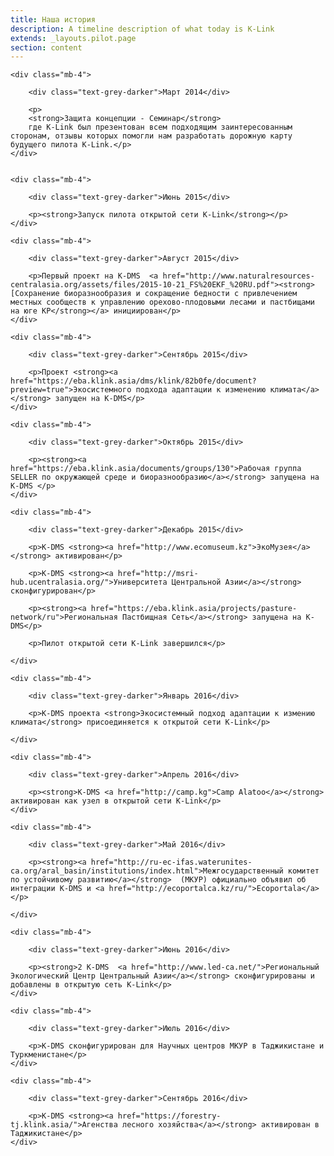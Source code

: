 ```yaml
---
title: Наша история
description: A timeline description of what today is K-Link
extends: _layouts.pilot.page
section: content
---
```


<div class="timeline my-8">


    <div class="mb-4">

        <div class="text-grey-darker">Март 2014</div>

        <p>
        <strong>Защита концепции - Семинар</strong>
        где K-Link был презентован всем подходящим заинтересованным сторонам, отзывы которых помогли нам разработать дорожную карту будущего пилота K-Link.</p>
    </div>


    <div class="mb-4">

        <div class="text-grey-darker">Июнь 2015</div>

        <p><strong>Запуск пилота открытой сети K-Link</strong></p>
    </div>

    <div class="mb-4">

        <div class="text-grey-darker">Август 2015</div>

        <p>Первый проект на K-DMS  <a href="http://www.naturalresources-centralasia.org/assets/files/2015-10-21_FS%20EKF_%20RU.pdf"><strong>[Сохранение биоразнообразия и сокращение бедности с привлечением местных сообществ к управлению орехово-плодовыми лесами и пастбищами на юге КР</strong></a> инициирован</p>
    </div>

    <div class="mb-4">

        <div class="text-grey-darker">Сентябрь 2015</div>

        <p>Проект <strong><a href="https://eba.klink.asia/dms/klink/82b0fe/document?preview=true">Экосистемного подхода адаптации к изменению климата</a></strong> запущен на K-DMS</p>
    </div>

    <div class="mb-4">

        <div class="text-grey-darker">Октябрь 2015</div>

        <p><strong><a href="https://eba.klink.asia/documents/groups/130">Рабочая группа SELLER по окружающей среде и биоразнообразию</a></strong> запущена на K-DMS </p>
    </div>

    <div class="mb-4">

        <div class="text-grey-darker">Декабрь 2015</div>

        <p>K-DMS <strong><a href="http://www.ecomuseum.kz">ЭкоМузея</a></strong> активирован</p>

        <p>K-DMS <strong><a href="http://msri-hub.ucentralasia.org/">Университета Центральной Азии</a></strong> сконфигурирован</p>

        <p><strong><a href="https://eba.klink.asia/projects/pasture-network/ru">Региональная Пастбищная Сеть</a></strong> запущена на K-DMS</p>

        <p>Пилот открытой сети K-Link завершился</p>

    </div>

    <div class="mb-4">

        <div class="text-grey-darker">Январь 2016</div>

        <p>K-DMS проекта <strong>Экосистемный подход адаптации к измению климата</strong> присоединяется к открытой сети K-Link</p>
        
    </div>

    <div class="mb-4">

        <div class="text-grey-darker">Апрель 2016</div>

        <p><strong>K-DMS <a href="http://camp.kg">Camp Alatoo</a></strong> активирован как узел в открытой сети K-Link</p>
    </div>

    <div class="mb-4">

        <div class="text-grey-darker">Май 2016</div>

        <p><strong><a href="http://ru-ec-ifas.waterunites-ca.org/aral_basin/institutions/index.html">Межгосударственный комитет по устойчивому развитию</a></strong>  (МКУР) официально объявил об интеграции K-DMS и <a href="http://ecoportalca.kz/ru/">Ecoportala</a></p>

    </div>

    <div class="mb-4">

        <div class="text-grey-darker">Июнь 2016</div>

        <p><strong>2 K-DMS  <a href="http://www.led-ca.net/">Региональный Экологический Центр Центральный Азии</a></strong> сконфигурированы и добавлены в открытую сеть K-Link</p>
    </div>

    <div class="mb-4">

        <div class="text-grey-darker">Июль 2016</div>

        <p>K-DMS сконфигурирован для Научных центров МКУР в Таджикистане и Туркменистане</p>
    </div>

    <div class="mb-4">

        <div class="text-grey-darker">Сентябрь 2016</div>

        <p>K-DMS <strong><a href="https://forestry-tj.klink.asia/">Агенства лесного хозяйства</a></strong> активирован в Таджикистане</p>
    </div>

</div>
